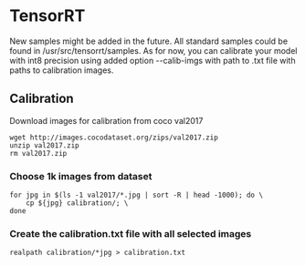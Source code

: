 # TensorRT
New samples might be added in the future. All standard samples could be found in /usr/src/tensorrt/samples. As for now, you can calibrate your model with int8 precision using added option --calib-imgs with path to .txt file with paths to calibration images.
## Calibration
Download images for calibration from coco val2017
```
wget http://images.cocodataset.org/zips/val2017.zip
unzip val2017.zip
rm val2017.zip
```
### Choose 1k images from dataset 
```
for jpg in $(ls -1 val2017/*.jpg | sort -R | head -1000); do \
    cp ${jpg} calibration/; \
done
```
### Create the calibration.txt file with all selected images
```
realpath calibration/*jpg > calibration.txt
```

